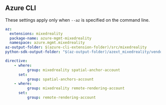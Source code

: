## Azure CLI

These settings apply only when `--az` is specified on the command line.

``` yaml $(az)
az:
  extensions: mixedreality
  package-name: azure-mgmt-mixedreality
  namespace: azure.mgmt.mixedreality
az-output-folder: $(azure-cli-extension-folder)/src/mixedreality
python-sdk-output-folder: "$(az-output-folder)/azext_mixedreality/vendored_sdks/mixedreality"

directive:
    - where:
          group: mixedreality spatial-anchor-account
      set:
          group: spatial-anchors-account
    - where:
          group: mixedreality remote-rendering-account
      set:
          group: remote-rendering-account